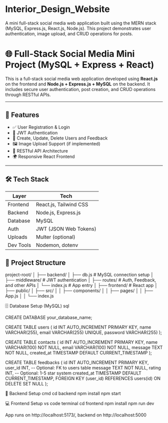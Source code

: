 # Interior_Design_Website
A mini full-stack social media web application built using the MERN stack (MySQL, Express.js, React.js, Node.js). This project demonstrates user authentication, image upload, and CRUD operations for posts.
# 🌐 Full-Stack Social Media Mini Project (MySQL + Express + React)

This is a full-stack social media web application developed using **React.js** on the frontend and **Node.js + Express.js + MySQL** on the backend. It includes secure user authentication, post creation, and CRUD operations through RESTful APIs.

---

## 🚀 Features

- ✅ User Registration & Login
- 🔐 JWT Authentication
- 📝 Create, Update, Delete Users and Feedback
- 🖼️ Image Upload Support (if implemented)
- 🧩 RESTful API Architecture
- 🌍 Responsive React Frontend

---

## 🛠️ Tech Stack

| Layer      | Tech                        |
|------------|-----------------------------|
| Frontend   | React.js, Tailwind CSS      |
| Backend    | Node.js, Express.js         |
| Database   | MySQL                       |
| Auth       | JWT (JSON Web Tokens)       |
| Uploads    | Multer (optional)           |
| Dev Tools  | Nodemon, dotenv             |

## 📁 Project Structure
project-root/
│
├── backend/
│ ├── db.js # MySQL connection setup
│ ├── middleware/ # JWT authentication
│ ├── routes/ # Auth, Feedback, and other APIs
│ └── index.js # App entry
│
├── frontend/ # React app
│ ├── public/
│ ├── src/
│ │ ├── components/
│ │ ├── pages/
│ │ ├── App.js
│ │ └── index.js

🗄️ Database Setup (MySQL)
sql

CREATE DATABASE your_database_name;

CREATE TABLE users (
  id INT AUTO_INCREMENT PRIMARY KEY,
  name VARCHAR(255),
  email VARCHAR(255) UNIQUE,
  password VARCHAR(255)
);

CREATE TABLE contacts (
  id INT AUTO_INCREMENT PRIMARY KEY,
  name VARCHAR(100) NOT NULL,
  email VARCHAR(100) NOT NULL,
  message TEXT NOT NULL,
  created_at TIMESTAMP DEFAULT CURRENT_TIMESTAMP
);

CREATE TABLE feedbacks (
  id INT AUTO_INCREMENT PRIMARY KEY,
  user_id INT, -- Optional: FK to users table
  message TEXT NOT NULL,
  rating INT,  -- Optional: 1-5 star system
  created_at TIMESTAMP DEFAULT CURRENT_TIMESTAMP,
  FOREIGN KEY (user_id) REFERENCES users(id) ON DELETE SET NULL
);


🔧 Backend Setup
cmd
cd backend
npm install
npm start

💻 Frontend Setup
vs code terminal
cd frontend
npm install
npm run dev

App runs on http://localhost:5173/, backend on http://localhost:5000

